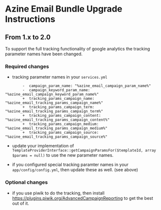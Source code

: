 Azine Email Bundle Upgrade Instructions
==================

## From 1.x to 2.0
To support the full tracking functionality of google analytics the tracking parameter names have been changed.

### Required changes

- tracking parameter names in your `services.yml`
```
        -  campaign_param_name: "%azine_email_campaign_param_name%"
        -  campaign_keyword_param_name: "%azine_email_campaign_keyword_param_name%"
        +  tracking_params_campaign_name: "%azine_email_tracking_params_campaign_name%"
        +  tracking_params_campaign_term: "%azine_email_tracking_params_campaign_term%"
        +  tracking_params_campaign_content: "%azine_email_tracking_params_campaign_content%"
        +  tracking_params_campaign_medium: "%azine_email_tracking_params_campaign_medium%"
        +  tracking_params_campaign_source: "%azine_email_tracking_params_campaign_source%"
```

- update your implementation of `TemplateProviderInterface::getCampaignParamsFor($templateId, array $params = null)` to use the new parameter names.

- if you configured special tracking paramter names in your `app/config/config.yml`, then update these as well. (see above)


### Optional changes

- if you use piwik to do the tracking, then install https://plugins.piwik.org/AdvancedCampaignReporting to get the best out of it.